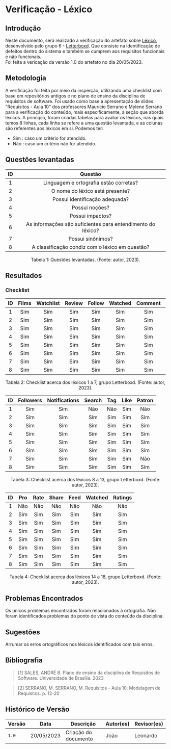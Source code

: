 # Verificação - Léxico

## Introdução

Neste documento, será realizado a verificação do artefato sobre [Léxico](https://requisitos-de-software.github.io/2023.1-Letterboxd/Modelagem/lexicos/), desenvolvido pelo grupo 6 - [Letterboxd](https://github.com/Requisitos-de-Software/2023.1-Letterboxd/tree/master).
Que consiste na identificação de defeitos dentro do sistema e também se cumprem aos requisitos funcionais e não funcionais.
<br> Foi feita a vericação da versão 1.0 do artefato no dia 20/05/2023.

## Metodologia
A verificação foi feita por meio da insperção, utilizando uma checklist com base em repositórios antigos e no plano de ensino da disciplina de requisitos de software. Foi usado como base a apresentação de slides "Requisitos - Aula 10" dos professores Maurício Serrano e Mylene Serrano para a verificação do conteúdo, mais especificamente, a seção que aborda léxicos. A principio, foram criadas tabelas para avaliar os léxicos, nas quais temos 8 linhas, cada linha se refere a uma questão levantada, e as colunas
são referentes aos léxicos em si. Podemos ter:

   - Sim : caso um critério for atendido.
   - Não : caso um critério não for atendido.


## Questões levantadas

| ID  |                           Questão                           |
| :-: | :---------------------------------------------------------: |
|  1  |           Linguagem e ortografia estão corretas?            |
|  2  |               O nome do léxico está presente?               |
|  3  |               Possui identificação adequada?                |
|  4  |                       Possui noções?                        |
|  5  |                     Possui impactos?                        |
|  6  | As informações são suficientes para entendimento do léxico? |
|  7  |                      Possui sinônimos?                      |
|  8  | A classificação condiz com o léxico em questão?             |

<p style="text-align: center">
Tabela 1: Questões levantadas. (Fonte: autor, 2023).
</p>

## Resultados

### Checklist

| ID  | Films   | Watchlist | Review | Follow | Watched | Comment | List |
| :-: | :-----: | :------: | :--: | :-------: | :---: | :-----: | :-: |
|  1  |   Sim    |    Sim    |  Sim  |    Sim     |  Sim   |   Sim    | Sim  |
|  2  |   Sim    |    Sim    |  Sim  |    Sim     |  Sim   |   Sim    | Sim  |
|  3  |   Sim    |    Sim    |  Sim  |    Sim     |  Sim   |   Sim    | Sim  |
|  4  |   Sim    |    Sim    |  Sim  |    Sim     |  Sim   |   Sim    | Sim  |
|  5  |   Sim    |    Sim    |  Sim  |    Sim     |  Sim   |   Sim    | Sim  |
|  6  |   Sim    |    Sim    |  Sim  |    Sim     |  Sim   |   Sim    | Sim  |
|  7  |   Sim    |    Sim    |  Sim  |    Sim     |  Sim   |   Sim    | Sim  |
|  8  |   Sim    |    Sim    |  Sim  |    Sim     |  Sim   |   Sim    | Sim  |   

<div style="text-align: center">
<p>
Tabela 2: Checklist acerca dos léxicos 1 a 7, grupo Letterboxd. (Fonte: autor, 2023).
</p>
</div>

| ID  | Followers | Notifications | Search | Tag | Like | Patron | 
| :-: | :-----: | :------: | :-------: | :-------: | :------: | :-----: |
|  1  |   Sim    |    Sim    |  Não  |    Não     |  Sim   |   Não    | 
|  2  |   Sim    |    Sim    |  Sim  |    Sim     |  Sim   |   Sim    | 
|  3  |   Sim    |    Sim    |  Sim  |    Sim     |  Sim   |   Sim    | 
|  4  |   Sim    |    Sim    |  Sim  |    Sim     |  Sim   |   Sim    | 
|  5  |   Sim    |    Sim    |  Sim  |    Sim     |  Sim   |   Sim    | 
|  6  |   Sim    |    Sim    |  Sim  |    Sim     |  Sim   |   Sim    | 
|  7  |   Sim    |    Sim    |  Sim  |    Sim     |  Sim   |   Não    | 
|  8  |   Sim    |    Sim    |  Sim  |    Sim     |  Sim   |   Sim    | 

<div style="text-align: center">
<p>
Tabela 3: Checklist acerca dos léxicos 8 a 13, grupo Letterboxd. (Fonte: autor, 2023).
</p>
</div>

| ID  | Pro   | Rate | Share | Feed | Watched | Ratings | 
| :-: | :-----: | :------: | :--: | :-------: | :---: | :-----: | 
|  1  |   Não    |    Não    |  Não  |    Não     |  Não   |   Não    | 
|  2  |   Sim    |    Sim    |  Sim  |    Sim     |  Sim   |   Sim    | 
|  3  |   Sim    |    Sim    |  Sim  |    Sim     |  Sim   |   Sim    | 
|  4  |   Sim    |    Sim    |  Sim  |    Sim     |  Sim   |   Sim    | 
|  5  |   Sim    |    Sim    |  Sim  |    Sim     |  Sim   |   Sim    | 
|  6  |   Sim    |    Sim    |  Sim  |    Sim     |  Sim   |   Sim    | 
|  7  |   Sim    |    Sim    |  Sim  |    Sim     |  Sim   |   Sim    | 
|  8  |   Sim    |    Sim    |  Sim  |    Sim     |  Sim   |   Sim    |   

<div style="text-align: center">
<p>
Tabela 4: Checklist acerca dos léxicos 14 a 18, grupo Letterboxd. (Fonte: autor, 2023).
</p>
</div>

## Problemas Encontrados

Os únicos problemas encontrados foram relacionados à ortografia. Não foram identificados problemas do ponto de vista do conteúdo da disciplina. 

## Sugestões

Arrumar os erros ortográficos nos léxicos identificados com tais erros.

## Bibliografia

> [1] SALES, ANDRÉ B. Plano de ensino da disciplina de Requisitos de Software. Universidade de Brasília. 2023

> [2] SERRANO, M. SERRANO, M. Requisitos - Aula 10, Modelagem de Requisitos. p. 12-20

## Histórico de Versão

| Versão | Data       | Descrição                  | Autor(es)    | Revisor(es) |
| ------ | ---------- | -------------------------- | ------------ | ----------- |
| `1.0`  | 20/05/2023 | Criação do documento       |    João      |     Leonardo       |
